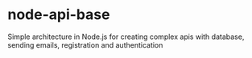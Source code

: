 # node-api-base
Simple architecture in Node.js for creating complex apis with database, sending emails, registration and authentication
